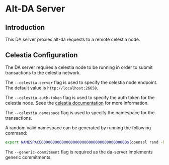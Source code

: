 # Alt-DA Server

## Introduction

This DA server proxies alt-da requests to a remote celestia node.

## Celestia Configuration

The DA server requires a celestia node to be running in order to submit
transactions to the celestia network.

The `--celestia.server` flag is used to specify the celestia node endpoint. The
default value is `http://localhost:26658`.

The `--celestia.auth-token` flag is used to specify the auth token for the
celestia node. Seee the [celestia
documentation](https://docs.celestia.org/developers/node-tutorial#auth-token)
for more information.

The `--celestia.namespace` flag is used to specify the namespace for the
transactions.

A random valid namespace can be generated by running the following command:

```sh
export NAMESPACE00000000000000000000000000000000000000$(openssl rand -hex 10)
```

The `--generic-commitment` flag is required as the da-server implements generic
commitments.
